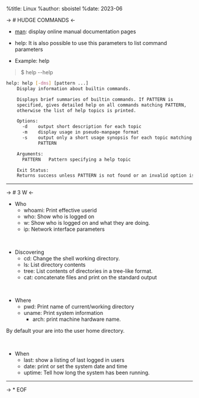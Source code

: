 %title: Linux
%author: sboistel
%date: 2023-06

-> # HUDGE COMMANDS <-

* [man](https://linuxcommand.org/): display online manual documentation pages
* help: It is also possible to use this parameters to list command parameters

* Example: help

> $ help --help

```bash
help: help [-dms] [pattern ...]
    Display information about builtin commands.

    Displays brief summaries of builtin commands. If PATTERN is
    specified, gives detailed help on all commands matching PATTERN,
    otherwise the list of help topics is printed.

    Options:
      -d	output short description for each topic
      -m	display usage in pseudo-manpage format
      -s	output only a short usage synopsis for each topic matching
    		PATTERN

    Arguments:
      PATTERN	Pattern specifying a help topic

    Exit Status:
    Returns success unless PATTERN is not found or an invalid option is given
```

---

-> # 3 W <-

* Who
    * whoami: Print effective userid
    * who:    Show who is logged on
    * w:      Show who is logged on and what they are doing.
    * ip:     Network interface parameters

<br>

* Discovering
    * cd:   Change the shell working directory.
    * ls:   List directory contents
    * tree: List contents of directories in a tree-like format.
    * cat: concatenate files and print on the standard output

<br>

* Where
    * pwd:   Print name of current/working directory
    * uname: Print system information
      * arch: print machine hardware name.

By default your are into the user home directory.

<br>

* When
  * last: show a listing of last logged in users
  * date: print or set the system date and time
  * uptime: Tell how long the system has been running.

---

-> * EOF
